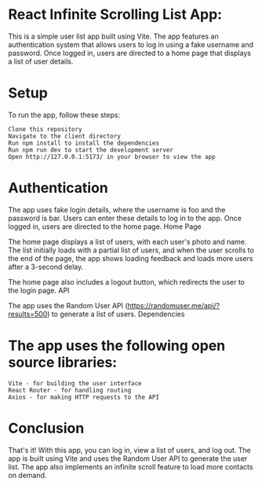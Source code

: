 # React Infinite Scrolling List App:

This is a simple user list app built using Vite. The app features an authentication system that allows users to log in using a fake username and password. Once logged in, users are directed to a home page that displays a list of user details.

# Setup
To run the app, follow these steps:

    Clone this repository
    Navigate to the client directory
    Run npm install to install the dependencies
    Run npm run dev to start the development server
    Open http://127.0.0.1:5173/ in your browser to view the app

# Authentication

The app uses fake login details, where the username is foo and the password is bar. Users can enter these details to log in to the app. Once logged in, users are directed to the home page.
Home Page

The home page displays a list of users, with each user's photo and name. The list initially loads with a partial list of users, and when the user scrolls to the end of the page, the app shows loading feedback and loads more users after a 3-second delay.

The home page also includes a logout button, which redirects the user to the login page.
API

The app uses the Random User API (https://randomuser.me/api/?results=500) to generate a list of users.
Dependencies

# The app uses the following open source libraries:

    Vite - for building the user interface
    React Router - for handling routing
    Axios - for making HTTP requests to the API

# Conclusion

That's it! With this app, you can log in, view a list of users, and log out. The app is built using Vite and uses the Random User API to generate the user list. The app also implements an infinite scroll feature to load more contacts on demand.
